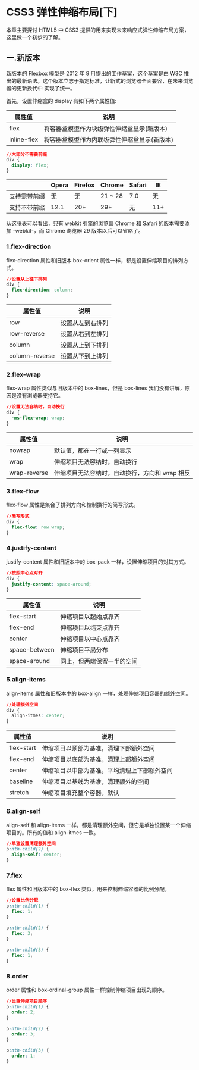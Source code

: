 # CSS3 弹性伸缩布局[下]

本章主要探讨 HTML5 中 CSS3 提供的用来实现未来响应式弹性伸缩布局方案，这里做一个初步的了解。

## 一.新版本

新版本的 Flexbox 模型是 2012 年 9 月提出的工作草案，这个草案是由 W3C 推出的最新语法。这个版本立志于指定标准，让新式的浏览器全面兼容，在未来浏览器的更新换代中 实现了统一。

首先，设置伸缩盒的 display 有如下两个属性值:

| 属性值 | 说明 |
| -- | -- |
| flex | 将容器盒模型作为块级弹性伸缩盒显示(新版本) |
| inline-flex | 将容器盒模型作为内联级弹性伸缩盒显示(新版本) |

```css
//大部分不需要前缀 
div {
  display: flex;
}
```

|  | Opera | Firefox | Chrome | Safari | IE |
| -- | -- | -- | -- | -- | -- |
| 支持需带前缀 | 无 | 无 | 21 ~ 28 | 7.0 | 无 |
| 支持不带前缀 | 12.1 | 20+ | 29+ | 无 | 11+ |

从这张表可以看出，只有 webkit 引擎的浏览器 Chrome 和 Safari 的版本需要添加 -webkit-，而 Chrome 浏览器 29 版本以后可以省略了。

### 1.flex-direction

flex-direction 属性和旧版本 box-orient 属性一样，都是设置伸缩项目的排列方式。

```css
//设置从上往下排列 
div {
  flex-direction: column;
}
```

| 属性值 | 说明 |
| -- | -- |
| row | 设置从左到右排列 |
| row-reverse | 设置从右到左排列 |
| column | 设置从上到下排列 |
| column-reverse | 设置从下到上排列 |

### 2.flex-wrap

flex-wrap 属性类似与旧版本中的 box-lines，但是 box-lines 我们没有讲解，原因是没有浏览器支持它。

```css
//设置无法容纳时，自动换行 
div {
  -ms-flex-wrap: wrap;
}
```

| 属性值 | 说明 |
| -- | -- |
| nowrap | 默认值，都在一行或一列显示 |
| wrap | 伸缩项目无法容纳时，自动换行 |
| wrap-reverse | 伸缩项目无法容纳时，自动换行，方向和 wrap 相反 |

### 3.flex-flow

flex-flow 属性是集合了排列方向和控制换行的简写形式。

```css
//简写形式
div {
  flex-flow: row wrap;
}
```

### 4.justify-content

justify-content 属性和旧版本中的 box-pack 一样，设置伸缩项目的对其方式。

```css
//按照中心点对齐
div {
  justify-content: space-around; 
}
```

| 属性值 | 说明 |
| -- | -- |
| flex-start | 伸缩项目以起始点靠齐 |
| flex-end | 伸缩项目以结束点靠齐 |
| center | 伸缩项目以中心点靠齐 |
| space-between | 伸缩项目平局分布 |
| space-around | 同上，但两端保留一半的空间 |

### 5.align-items

align-items 属性和旧版本中的 box-align 一样，处理伸缩项目容器的额外空间。

```css
//处理额外空间
div {
  align-itmes: center;
}
```

| 属性值 | 说明 |
| -- | -- |
| flex-start | 伸缩项目以顶部为基准，清理下部额外空间 |
| flex-end | 伸缩项目以底部为基准，清理上部额外空间 |
| center | 伸缩项目以中部为基准，平均清理上下部额外空间 |
| baseline | 伸缩项目以基线为基准，清理额外的空间 |
| stretch | 伸缩项目填充整个容器，默认 |

### 6.align-self

align-self 和 align-items 一样，都是清理额外空间，但它是单独设置某一个伸缩 项目的。所有的值和 align-itmes 一致。

```css
//单独设置清理额外空间 
p:nth-child(2) {
  align-self: center;
}
```

### 7.flex

flex 属性和旧版本中的 box-flex 类似，用来控制伸缩容器的比例分配。 

```css
//设置比例分配
p:nth-child(1) {
  flex: 1; 
}

p:nth-child(2) {
  flex: 3;
}
    
p:nth-child(3) {
  flex: 1; 
}
```

### 8.order

order 属性和 box-ordinal-group 属性一样控制伸缩项目出现的顺序。 

```css
//设置伸缩项目顺序
p:nth-child(1) {
  order: 2; 
}

p:nth-child(2) {
  order: 3;
}

p:nth-child(3) {
  order: 1; 
}
```






